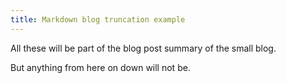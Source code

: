 ```yaml
---
title: Markdown blog truncation example
---
```


All these will be part of the blog post summary of the small blog.

<!-- truncate -->

But anything from here on down will not be.
